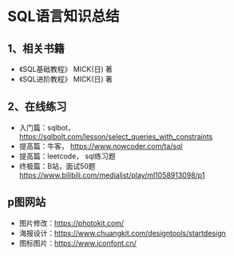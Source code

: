 # SQL语言知识总结

## 1、相关书籍
* 《SQL基础教程》 MICK(日) 著
* 《SQL进阶教程》 MICK(日) 著
  
## 2、在线练习
* 入门篇：sqlbot， https://sqlbolt.com/lesson/select_queries_with_constraints
* 提高篇：牛客， https://www.nowcoder.com/ta/sql
* 提高篇：leetcode， sql练习题
* 终极篇：B站，面试50题 https://www.bilibili.com/medialist/play/ml1058913098/p1 

## p图网站
* 图片修改：https://photokit.com/
* 海报设计：https://www.chuangkit.com/designtools/startdesign
* 图标图片：https://www.iconfont.cn/